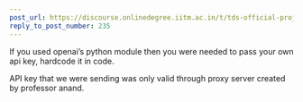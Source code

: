 ```yaml
---
post_url: https://discourse.onlinedegree.iitm.ac.in/t/tds-official-project1-discrepencies/171141/259
reply_to_post_number: 235
---
```

If you used openai’s python module then you were needed to pass your own api key, hardcode it in code.

API key that we were sending was only valid through proxy server created by professor anand.